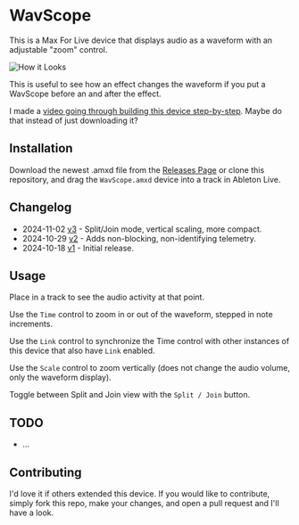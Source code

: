 # WavScope

This is a Max For Live device that displays audio as a waveform with an adjustable "zoom" control.

![How it Looks](images/device.gif)

This is useful to see how an effect changes the waveform if you put a WavScope before an and after the effect.

I made a [video going through building this device step-by-step](https://www.youtube.com/watch?v=bW8M0wRehgE). Maybe do that instead of just downloading it?

## Installation

Download the newest .amxd file from the [Releases Page](https://github.com/zsteinkamp/m4l-WavScope/releases) or clone this repository, and drag the `WavScope.amxd` device into a track in Ableton Live.

## Changelog

* 2024-11-02 [v3](https://github.com/zsteinkamp/m4l-WavScope/releases/download/v3/WavScope-v3.amxd) - Split/Join mode, vertical scaling, more compact.
* 2024-10-29 [v2](https://github.com/zsteinkamp/m4l-WavScope/releases/download/v2/WavScope-v2.amxd) - Adds non-blocking, non-identifying telemetry.
* 2024-10-18 [v1](https://github.com/zsteinkamp/m4l-WavScope/releases/download/v1/WavScope-v1.amxd) - Initial release.

## Usage

Place in a track to see the audio activity at that point.

Use the `Time` control to zoom in or out of the waveform, stepped in note increments.

Use the `Link` control to synchronize the Time control with other instances of this device that also have `Link` enabled.

Use the `Scale` control to zoom vertically (does not change the audio volume, only the waveform display).

Toggle between Split and Join view with the `Split / Join` button.

## TODO

* ...

## Contributing

I'd love it if others extended this device. If you would like to contribute, simply fork this repo, make your changes, and open a pull request and I'll have a look.
